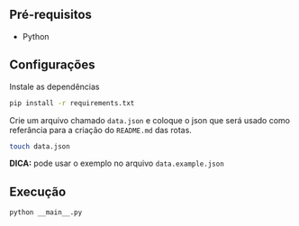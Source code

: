 ## Pré-requisitos

- Python

## Configurações

Instale as dependências

```sh
pip install -r requirements.txt
```

Crie um arquivo chamado ``data.json`` e coloque o json que será usado como referância para a criação do `README.md` das rotas.
```sh
touch data.json
```

**DICA:** pode usar o exemplo no arquivo ``data.example.json``

## Execução

```sh
python __main__.py
```